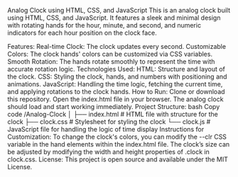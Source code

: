 Analog Clock using HTML, CSS, and JavaScript
This is an analog clock built using HTML, CSS, and JavaScript. It features a sleek and minimal design with rotating hands for the hour, minute, and second, and numeric indicators for each hour position on the clock face.

Features:
Real-time Clock: The clock updates every second.
Customizable Colors: The clock hands' colors can be customized via CSS variables.
Smooth Rotation: The hands rotate smoothly to represent the time with accurate rotation logic.
Technologies Used:
HTML: Structure and layout of the clock.
CSS: Styling the clock, hands, and numbers with positioning and animations.
JavaScript: Handling the time logic, fetching the current time, and applying rotations to the clock hands.
How to Run:
Clone or download this repository.
Open the index.html file in your browser.
The analog clock should load and start working immediately.
Project Structure:
bash
Copy code
/Analog-Clock
│
├── index.html      # HTML file with structure for the clock
├── clock.css       # Stylesheet for styling the clock
└── clock.js        # JavaScript file for handling the logic of time display
Instructions for Customization:
To change the clock's colors, you can modify the --clr CSS variable in the hand elements within the index.html file.
The clock’s size can be adjusted by modifying the width and height properties of .clock in clock.css.
License:
This project is open source and available under the MIT License.

